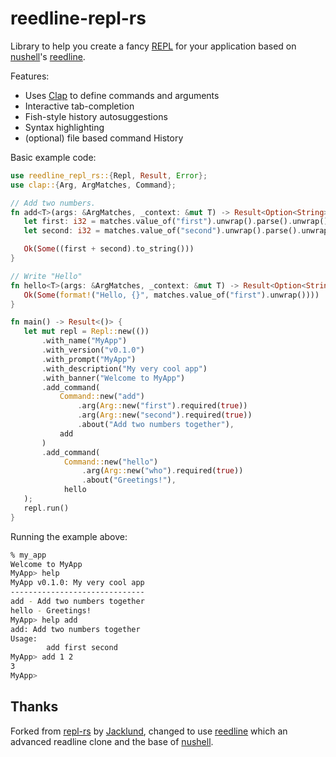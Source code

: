 # reedline-repl-rs

Library to help you create a fancy [REPL](https://en.wikipedia.org/wiki/Read%E2%80%93eval%E2%80%93print_loop) for your application based on [nushell](https://github.com/nushell/nushell)'s [reedline](https://github.com/nushell/reedline).

Features:
- Uses [Clap](https://github.com/clap-rs/clap) to define commands and arguments
- Interactive tab-completion
- Fish-style history autosuggestions
- Syntax highlighting 
- (optional) file based command History

Basic example code:

 ```rust
use reedline_repl_rs::{Repl, Result, Error};
use clap::{Arg, ArgMatches, Command};

// Add two numbers.
fn add<T>(args: &ArgMatches, _context: &mut T) -> Result<Option<String>> {
    let first: i32 = matches.value_of("first").unwrap().parse().unwrap();
    let second: i32 = matches.value_of("second").unwrap().parse().unwrap();

    Ok(Some((first + second).to_string()))
}

// Write "Hello"
fn hello<T>(args: &ArgMatches, _context: &mut T) -> Result<Option<String>> {
    Ok(Some(format!("Hello, {}", matches.value_of("first").unwrap())))
}

fn main() -> Result<()> {
    let mut repl = Repl::new(())
        .with_name("MyApp")
        .with_version("v0.1.0")
        .with_prompt("MyApp")
        .with_description("My very cool app")
        .with_banner("Welcome to MyApp")
        .add_command(
            Command::new("add")
                .arg(Arg::new("first").required(true))
                .arg(Arg::new("second").required(true))
                .about("Add two numbers together"),
            add
        )
        .add_command(
             Command::new("hello")
                 .arg(Arg::new("who").required(true))
                 .about("Greetings!"),
             hello
    );
    repl.run()
}
 ```

Running the example above:

```bash
% my_app
Welcome to MyApp
MyApp> help
MyApp v0.1.0: My very cool app
------------------------------                              
add - Add two numbers together
hello - Greetings!
MyApp> help add
add: Add two numbers together
Usage:
        add first second
MyApp> add 1 2
3
MyApp> 
```

## Thanks

Forked from [repl-rs](https://github.com/jacklund/repl-rs) by [Jacklund](https://github.com/jacklund), changed to use [reedline](https://github.com/nushell/reedline) which an advanced readline clone and the base of [nushell](https://github.com/nushell/nushell).